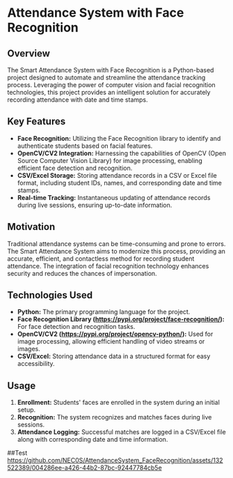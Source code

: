 # Attendance System with Face Recognition

## Overview
The Smart Attendance System with Face Recognition is a Python-based project designed to automate and streamline the attendance tracking process. Leveraging the power of computer vision and facial recognition technologies, this project provides an intelligent solution for accurately recording attendance with date and time stamps.

## Key Features
- **Face Recognition:** Utilizing the Face Recognition library to identify and authenticate students based on facial features.
- **OpenCV/CV2 Integration:** Harnessing the capabilities of OpenCV (Open Source Computer Vision Library) for image processing, enabling efficient face detection and recognition.
- **CSV/Excel Storage:** Storing attendance records in a CSV or Excel file format, including student IDs, names, and corresponding date and time stamps.
- **Real-time Tracking:** Instantaneous updating of attendance records during live sessions, ensuring up-to-date information.

## Motivation
Traditional attendance systems can be time-consuming and prone to errors. The Smart Attendance System aims to modernize this process, providing an accurate, efficient, and contactless method for recording student attendance. The integration of facial recognition technology enhances security and reduces the chances of impersonation.

## Technologies Used
- **Python:** The primary programming language for the project.
- **Face Recognition Library (https://pypi.org/project/face-recognition/):** For face detection and recognition tasks.
- **OpenCV/CV2 (https://pypi.org/project/opencv-python/):** Used for image processing, allowing efficient handling of video streams or images.
- **CSV/Excel:** Storing attendance data in a structured format for easy accessibility.

## Usage
1. **Enrollment:** Students' faces are enrolled in the system during an initial setup.
2. **Recognition:** The system recognizes and matches faces during live sessions.
3. **Attendance Logging:** Successful matches are logged in a CSV/Excel file along with corresponding date and time information.

##Test
https://github.com/NEC0S/AttendanceSystem_FaceRecognition/assets/132522389/004286ee-a426-44b2-87bc-92447784cb5e






